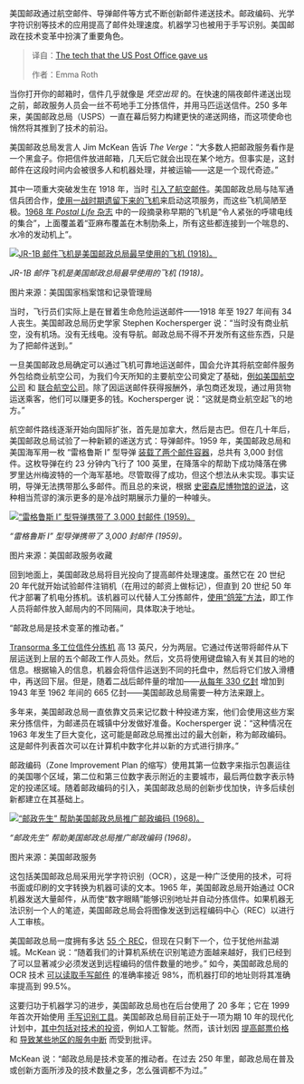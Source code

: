 
<!--
title: 美国邮政带给我们的科技
cover: https://platform.theverge.com/wp-content/uploads/sites/2/2025/07/Vrg-illo-post-office-anniversary.jpg?quality=90&strip=all&crop=0%2C10.740836125969%2C100%2C78.518327748063&w=1200
summary: 美国邮政通过航空邮件、导弹邮件等方式不断创新邮件递送技术。邮政编码、光学字符识别等技术的应用提高了邮件处理速度。机器学习也被用于手写识别。美国邮政在技术变革中扮演了重要角色。
-->

美国邮政通过航空邮件、导弹邮件等方式不断创新邮件递送技术。邮政编码、光学字符识别等技术的应用提高了邮件处理速度。机器学习也被用于手写识别。美国邮政在技术变革中扮演了重要角色。

> 译自：[The tech that the US Post Office gave us](https://www.theverge.com/report/709749/usps-250th-anniversary-pioneer-modern-technology)
> 
> 作者：Emma Roth

当你打开你的邮箱时，信件几乎就像是 *凭空出现* 的。在快速的隔夜邮件递送出现之前，邮政服务人员会一丝不苟地手工分拣信件，并用马匹运送信件。250 多年来，美国邮政总局（USPS）一直在幕后努力构建更快的递送网络，而这项使命也悄然将其推到了技术的前沿。

美国邮政总局发言人 Jim McKean 告诉 *The Verge*：“大多数人把邮政服务看作是一个黑盒子。你把信件放进邮箱，几天后它就会出现在某个地方。但事实是，这封邮件在这段时间内会被很多人和机器处理，并被运输——这是一个现代奇迹。”

其中一项重大突破发生在 1918 年，当时 [引入了航空邮件](https://about.usps.com/who-we-are/postal-history/airmail.pdf)。美国邮政总局与陆军通信兵团合作，[使用一战时期遗留下来的飞机](https://airandspace.si.edu/explore/stories/air-mail)来启动这项服务，而这些飞机简陋至极。[1968 年 *Postal Life* 杂志](https://babel.hathitrust.org/cgi/pt?id=uiug.30112106587246&seq=3) 中的一段摘录称早期的飞机是“令人紧张的呼啸电线的集合”，上面覆盖着“亚麻布覆盖在木制肋条上，所有这些都连接到一个喘息的、水冷的发动机上”。

[![JR-1B 邮件飞机是美国邮政总局最早使用的飞机 (1918)。](https://platform.theverge.com/wp-content/uploads/sites/2/2025/07/1918-standard-jr-1b-mail-planes.jpg?quality=90&strip=all&crop=0%2C4.954954954955%2C100%2C90.09009009009&w=2400)](https://platform.theverge.com/wp-content/uploads/sites/2/2025/07/1918-standard-jr-1b-mail-planes.jpg?quality=90&strip=all&crop=0,4.954954954955,100,90.09009009009)

*JR-1B 邮件飞机是美国邮政总局最早使用的飞机 (1918)。*

图片来源：美国国家档案馆和记录管理局

当时，飞行员们实际上是在冒着生命危险运送邮件——1918 年至 1927 年间有 34 人丧生。美国邮政总局历史学家 Stephen Kochersperger 说：“当时没有商业航空，没有机场。没有无线电。没有导航。邮政总局不得不开发所有这些东西，只是为了把邮件送到。”

一旦美国邮政总局确定可以通过飞机可靠地运送邮件，国会允许其将航空邮件服务外包给商业航空公司，为我们今天所知的主要航空公司奠定了基础，[例如美国航空公司](https://www.aa.com/i18n/customer-service/about-us/history-of-american-airlines.jsp) 和 [联合航空公司](http://www.uahf.org/united_history_01.asp)。除了因运送邮件获得报酬外，承包商还发现，通过用货物运送乘客，他们可以赚更多的钱。Kochersperger 说：“这就是商业航空起飞的地方。”

航空邮件路线逐渐开始向国际扩张，首先是加拿大，然后是古巴。但在几十年后，美国邮政总局试验了一种新颖的递送方式：导弹邮件。1959 年，美国邮政总局和美国海军用一枚 “雷格鲁斯 I” 型导弹 [装载了两个邮件容器](https://postalmuseum.si.edu/object/npm_0.234863.9)，总共有 3,000 封信件。这枚导弹在约 23 分钟内飞行了 100 英里，在降落伞的帮助下成功降落在佛罗里达州梅波特的一个海军基地。尽管取得了成功，但这个想法从未实现。事实证明，导弹无法携带那么多邮件。而且总的来说，根据 [史密森尼博物馆的说法](https://postalmuseum.si.edu/object/npm_0.234863.9)，这种相当荒谬的演示更多的是冷战时期展示力量的一种噱头。

[![“雷格鲁斯 I” 型导弹携带了 3,000 封邮件 (1959)。](https://platform.theverge.com/wp-content/uploads/sites/2/2025/07/missile-mail-1959.jpg?quality=90&strip=all&crop=0%2C3.3045977011494%2C100%2C93.390804597701&w=2400)](https://platform.theverge.com/wp-content/uploads/sites/2/2025/07/missile-mail-1959.jpg?quality=90&strip=all&crop=0,3.3045977011494,100,93.390804597701)

*“雷格鲁斯 I” 型导弹携带了 3,000 封邮件 (1959)。*

图片来源：美国邮政服务收藏

回到地面上，美国邮政总局将目光投向了提高邮件处理速度。虽然它在 20 世纪 20 年代就开始试验邮件注销机（在用过的邮资上做标记），但直到 20 世纪 50 年代才部署了机电分拣机。该机器可以代替人工分拣邮件，[使用“鸽笼”方法](https://postalmuseum.si.edu/research-articles/mail-on-wheels/automation-and-decline)，即工作人员将邮件放入邮局内的不同隔间，具体取决于地址。

“邮政总局是技术变革的推动者。”

[Transorma 多工位信件分拣机](https://postalmuseum.si.edu/collections/object-spotlight/transorma-mail-sorting-machine-sign) 高 13 英尺，分为两层。它通过传送带将邮件从下层运送到上层的五个邮政工作人员处。然后，文员将使用键盘输入有关其目的地的信息。根据输入的信息，机器会将信件运送到不同的托盘中，然后将它们放入滑槽中，再送回下层。但是，随着二战后邮件量的增加——[从每年 330 亿封](https://postalmuseum.si.edu/research-articles/flashing-across-the-country/a-zoning-system-in-development#:~:text=Between%201943%20and%201962%2C%20annual%20mail%20volume%20doubled%2C%20growing%20from%2033%20billion%20pieces%20of%20mail%20to%2066.5%20billion.) 增加到 1943 年至 1962 年间的 665 亿封——美国邮政总局需要一种方法来跟上。

多年来，美国邮政总局一直依靠文员来记忆数十种投递方案，他们会使用这些方案来分拣信件，为邮递员在城镇中分发做好准备。Kochersperger 说：“这种情况在 1963 年发生了巨大变化，这可能是邮政总局推出过的最大创新，称为邮政编码。这是邮件列表首次可以在计算机中数字化并以新的方式进行排序。”

邮政编码（Zone Improvement Plan 的缩写）使用其第一位数字来指示包裹运往的美国哪个区域，第二位和第三位数字表示附近的主要城市，最后两位数字表示特定的投递区域。随着邮政编码的引入，美国邮政总局的创新步伐加快，许多后续创新都建立在其基础上。

[![“邮政先生” 帮助美国邮政总局推广邮政编码 (1968)。](https://platform.theverge.com/wp-content/uploads/sites/2/2025/07/mrzip-post-office.png?quality=90&strip=all&crop=0%2C0%2C100%2C100&w=2400)](https://platform.theverge.com/wp-content/uploads/sites/2/2025/07/mrzip-post-office.png?quality=90&strip=all&crop=0,0,100,100)

*“邮政先生” 帮助美国邮政总局推广邮政编码 (1968)。*

图片来源：美国邮政服务

这包括美国邮政总局采用光学字符识别（OCR），这是一种广泛使用的技术，可将书面或印刷的文字转换为机器可读的文本。1965 年，美国邮政总局开始通过 OCR 机器发送大量邮件，从而使“数字眼睛”能够识别地址并自动分拣信件。如果机器无法识别一个人的笔迹，美国邮政总局会将图像发送到远程编码中心（REC）以进行人工审核。

美国邮政总局一度拥有多达 [55 个 REC](https://news.usps.com/2024/04/23/the-postal-services-digital-detectives-are-marking-a-milestone/)，但现在只剩下一个，位于犹他州盐湖城。McKean 说：“随着我们的计算机系统在识别笔迹方面越来越好，我们已经到了可以显著减少必须发送到远程编码的信件数量的地步。” 如今，美国邮政总局的 OCR 技术 [可以读取手写邮件](https://facts.usps.com/98-percent-of-hand-addressed-letters/#:~:text=The%20Postal%20Service%20is%20the,percent%20of%20machine%2Dprinted%20mail.) 的准确率接近 98%，而机器打印的地址则将其准确率提高到 99.5%。

这要归功于机器学习的进步，美国邮政总局也在后台使用了 20 多年；它在 1999 年首次开始使用 [手写识别工具](https://www.govexec.com/federal-news/1999/02/postal-service-tests-handwriting-recognition-system/1746/)。美国邮政总局目前正处于一项为期 10 年的现代化计划中，[其中包括对技术的投资](https://www.nextgov.com/artificial-intelligence/2021/09/postal-service-will-focus-big-data-digital-platforms-over-next-10-years/185197/)，例如人工智能。然而，该计划因 [提高邮票价格](https://www.foxbusiness.com/lifestyle/usps-stamp-prices-rise-what-know) 和 [导致某些地区的服务中断](https://www.nytimes.com/2024/08/29/us/politics/postal-service-changes-dejoy.html) 而受到批评。

McKean 说：“邮政总局是技术变革的推动者。在过去 250 年里，邮政总局在普及或创新方面所涉及的技术数量之多，怎么强调都不为过。”